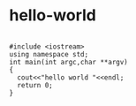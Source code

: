 # hello-world
```c/c++代码

#include <iostream>
using namespace std;
int main(int argc,char **argv)
{
  cout<<"hello world "<<endl;
  return 0;
}
```
